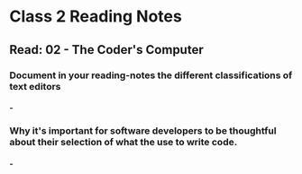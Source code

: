 # Class 2 Reading Notes

## Read: 02 - The Coder's Computer

### Document in your reading-notes the different classifications of text editors

#### - 

### Why it's important for software developers to be thoughtful about their selection of what the use to write code.

#### - 

